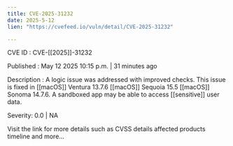 ```yaml
---
title: CVE-2025-31232
date: 2025-5-12
lien: "https://cvefeed.io/vuln/detail/CVE-2025-31232"

---
```


CVE ID : CVE-[[2025]]-31232

Published :  May 12
2025
10:15 p.m. | 31 minutes ago

Description : A logic issue was addressed with improved checks. This issue is fixed in [[macOS]] Ventura 13.7.6
[[macOS]] Sequoia 15.5
[[macOS]] Sonoma 14.7.6. A sandboxed app may be able to access [[sensitive]] user data.

Severity: 0.0 | NA

Visit the link for more details
such as CVSS details
affected products
timeline
and more...
